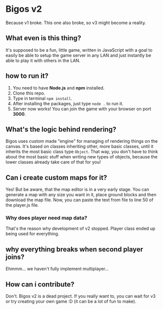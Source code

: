 # Bigos v2
Because v1 broke.
This one also broke, so v3 might become a reality.

## What even is this thing?
It's supposed to be a fun, little game, written in JavaScript with a goal to easily be able to setup the game server in any LAN and just instantly be able to play it with others in the LAN.

## how to run it?
1. You need to have **Node.js** and **npm** installed.
2. Clone this repo.
3. Type in terminal `npm install`.
4. After installing the packages, just type `node .` to run it.
5. Server now works! You can join the game with your browser on port **3000**.

## What's the logic behind rendering?
Bigos uses custom made "engine" for managing of rendering things on the canvas. It's based on classes inheriting other, more basic classes, until it inherits the most basic class type `Object`. That way, you don't have to think about the most basic stuff when writing new types of objects, because the lower classes already take care of that for you!

## Can i create custom maps for it?
Yes! But be aware, that the map editor is in a very early stage. 
You can generate a map with any size you want in it, place ground blocks and then download the map file. Now, you can paste the text from file to line 50 of the player.js file.
### Why does player need map data?
That's the reason why development of v2 stopped. Player class ended up being used for everything.

## why everything breaks when second player joins?
Ehmmm... we haven't fully implement multiplayer...

## How can i contribute?
Don't. Bigos v2 is a dead project. If you really want to, you can wait for v3 or try creating your own game :D (it can be a lot of fun to make).